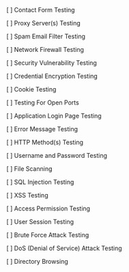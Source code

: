 [ ] Contact Form Testing

[ ] Proxy Server(s) Testing

[ ] Spam Email Filter Testing

[ ] Network Firewall Testing

[ ] Security Vulnerability Testing

[ ] Credential Encryption Testing

[ ] Cookie Testing

[ ] Testing For Open Ports

[ ] Application Login Page Testing

[ ] Error Message Testing

[ ] HTTP Method(s) Testing

[ ] Username and Password Testing

[ ] File Scanning

[ ] SQL Injection Testing

[ ] XSS Testing

[ ] Access Permission Testing

[ ] User Session Testing

[ ] Brute Force Attack Testing

[ ] DoS (Denial of Service) Attack Testing

[ ] Directory Browsing


